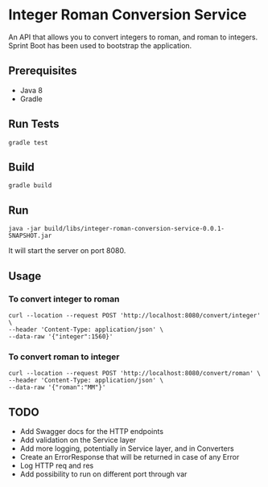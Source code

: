 # Integer Roman Conversion Service

An API that allows you to convert integers to roman, and roman to integers.<br>
Sprint Boot has been used to bootstrap the application.

## Prerequisites

- Java 8
- Gradle

## Run Tests

`gradle test`

## Build

`gradle build`

## Run

`java -jar build/libs/integer-roman-conversion-service-0.0.1-SNAPSHOT.jar`

It will start the server on port 8080.

## Usage

### To convert integer to roman

```
curl --location --request POST 'http://localhost:8080/convert/integer' \
--header 'Content-Type: application/json' \
--data-raw '{"integer":1560}'
```

### To convert roman to integer

```
curl --location --request POST 'http://localhost:8080/convert/roman' \
--header 'Content-Type: application/json' \
--data-raw '{"roman":"MM"}'
```

## TODO

- Add Swagger docs for the HTTP endpoints
- Add validation on the Service layer
- Add more logging, potentially in Service layer, and in Converters
- Create an ErrorResponse that will be returned in case of any Error
- Log HTTP req and res
- Add possibility to run on different port through var
